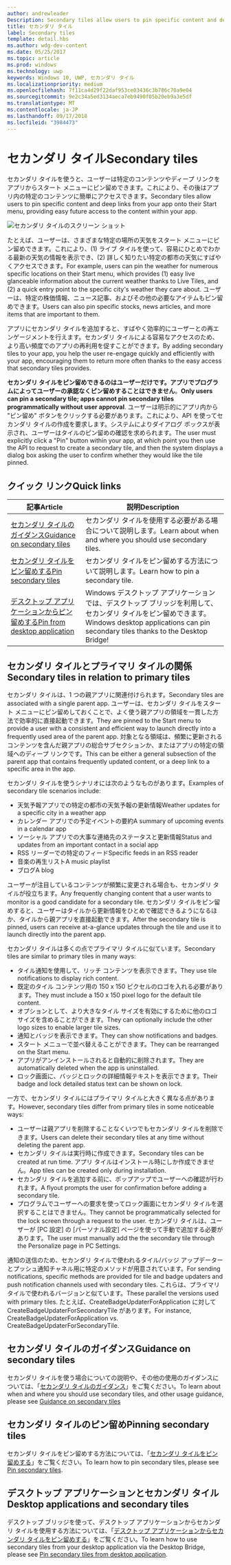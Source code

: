 ```yaml
---
author: andrewleader
Description: Secondary tiles allow users to pin specific content and deep links from your app onto their Start menu, providing easy future access to the content within your app.
title: セカンダリ タイル
label: Secondary tiles
template: detail.hbs
ms.author: wdg-dev-content
ms.date: 05/25/2017
ms.topic: article
ms.prod: windows
ms.technology: uwp
keywords: Windows 10, UWP, セカンダリ タイル
ms.localizationpriority: medium
ms.openlocfilehash: 7f11ca4d29f22daf953ce03436c3b786c70a9e04
ms.sourcegitcommit: 9e2c34a5ed3134aeca7eb9490f05b20eb9a3e5df
ms.translationtype: MT
ms.contentlocale: ja-JP
ms.lasthandoff: 09/17/2018
ms.locfileid: "3984473"
---
```

# <a name="secondary-tiles"></a><span data-ttu-id="20949-103">セカンダリ タイル</span><span class="sxs-lookup"><span data-stu-id="20949-103">Secondary tiles</span></span>


<span data-ttu-id="20949-104">セカンダリ タイルを使うと、ユーザーは特定のコンテンツやディープ リンクをアプリからスタート メニューにピン留めできます。これにより、その後はアプリ内の特定のコンテンツに簡単にアクセスできます。</span><span class="sxs-lookup"><span data-stu-id="20949-104">Secondary tiles allow users to pin specific content and deep links from your app onto their Start menu, providing easy future access to the content within your app.</span></span>

![セカンダリ タイルのスクリーン ショット](images/secondarytiles.png)

<span data-ttu-id="20949-106">たとえば、ユーザーは、さまざまな特定の場所の天気をスタート メニューにピン留めできます。これにより、(1) ライブ タイルを使って、容易にひとめでわかる最新の天気の情報を表示でき、(2) 詳しく知りたい特定の都市の天気にすばやくアクセスできます。</span><span class="sxs-lookup"><span data-stu-id="20949-106">For example, users can pin the weather for numerous specific locations on their Start menu, which provides (1) easy live glanceable information about the current weather thanks to Live Tiles, and (2) a quick entry point to the specific city's weather they care about.</span></span> <span data-ttu-id="20949-107">ユーザーは、特定の株価情報、ニュース記事、およびその他の必要なアイテムもピン留めできます。</span><span class="sxs-lookup"><span data-stu-id="20949-107">Users can also pin specific stocks, news articles, and more items that are important to them.</span></span>

<span data-ttu-id="20949-108">アプリにセカンダリ タイルを追加すると、すばやく効率的にユーザーとの再エンゲージメントを行えます。セカンダリ タイルによる容易なアクセスのため、より高い頻度でのアプリの再利用を促すことができます。</span><span class="sxs-lookup"><span data-stu-id="20949-108">By adding secondary tiles to your app, you help the user re-engage quickly and efficiently with your app, encouraging them to return more often thanks to the easy access that secondary tiles provides.</span></span>

<span data-ttu-id="20949-109">**セカンダリ タイルをピン留めできるのはユーザーだけです。アプリでプログラムによってユーザーの承認なくピン留めすることはできません**。</span><span class="sxs-lookup"><span data-stu-id="20949-109">**Only users can pin a secondary tile; apps cannot pin secondary tiles programmatically without user approval**.</span></span> <span data-ttu-id="20949-110">ユーザーは明示的にアプリ内から "ピン留め" ボタンをクリックする必要があります。これにより、API を使ってセカンダリ タイルの作成を要求します。システムによりダイアログ ボックスが表示され、ユーザーはタイルのピン留めの確認を求められます。</span><span class="sxs-lookup"><span data-stu-id="20949-110">The user must explicitly click a "Pin" button within your app, at which point you then use the API to request to create a secondary tile, and then the system displays a dialog box asking the user to confirm whether they would like the tile pinned.</span></span>

## <a name="quick-links"></a><span data-ttu-id="20949-111">クイック リンク</span><span class="sxs-lookup"><span data-stu-id="20949-111">Quick links</span></span>

| <span data-ttu-id="20949-112">記事</span><span class="sxs-lookup"><span data-stu-id="20949-112">Article</span></span> | <span data-ttu-id="20949-113">説明</span><span class="sxs-lookup"><span data-stu-id="20949-113">Description</span></span> |
| --- | --- |
| [<span data-ttu-id="20949-114">セカンダリ タイルのガイダンス</span><span class="sxs-lookup"><span data-stu-id="20949-114">Guidance on secondary tiles</span></span>](secondary-tiles-guidance.md) | <span data-ttu-id="20949-115">セカンダリ タイルを使用する必要がある場合について説明します。</span><span class="sxs-lookup"><span data-stu-id="20949-115">Learn about when and where you should use secondary tiles.</span></span> |
| [<span data-ttu-id="20949-116">セカンダリ タイルをピン留めする</span><span class="sxs-lookup"><span data-stu-id="20949-116">Pin secondary tiles</span></span>](secondary-tiles-pinning.md) | <span data-ttu-id="20949-117">セカンダリ タイルをピン留めする方法について説明します。</span><span class="sxs-lookup"><span data-stu-id="20949-117">Learn how to pin a secondary tile.</span></span> |
| [<span data-ttu-id="20949-118">デスクトップ アプリケーションからピン留めする</span><span class="sxs-lookup"><span data-stu-id="20949-118">Pin from desktop application</span></span>](secondary-tiles-desktop-pinning.md) | <span data-ttu-id="20949-119">Windows デスクトップ アプリケーションでは、デスクトップ ブリッジを利用して、セカンダリ タイルをピン留めできます。</span><span class="sxs-lookup"><span data-stu-id="20949-119">Windows desktop applications can pin secondary tiles thanks to the Desktop Bridge!</span></span> |


## <a name="secondary-tiles-in-relation-to-primary-tiles"></a><span data-ttu-id="20949-120">セカンダリ タイルとプライマリ タイルの関係</span><span class="sxs-lookup"><span data-stu-id="20949-120">Secondary tiles in relation to primary tiles</span></span>

<span data-ttu-id="20949-121">セカンダリ タイルは、1 つの親アプリに関連付けられます。</span><span class="sxs-lookup"><span data-stu-id="20949-121">Secondary tiles are associated with a single parent app.</span></span> <span data-ttu-id="20949-122">ユーザーは、セカンダリ タイルをスタート メニューにピン留めしておくことで、よく使う親アプリの領域を一貫した方法で効率的に直接起動できます。</span><span class="sxs-lookup"><span data-stu-id="20949-122">They are pinned to the Start menu to provide a user with a consistent and efficient way to launch directly into a frequently used area of the parent app.</span></span> <span data-ttu-id="20949-123">対象となる領域は、頻繁に更新されるコンテンツを含んだ親アプリの総合サブセクションか、またはアプリの特定の領域へのディープ リンクです。</span><span class="sxs-lookup"><span data-stu-id="20949-123">This can be either a general subsection of the parent app that contains frequently updated content, or a deep link to a specific area in the app.</span></span>

<span data-ttu-id="20949-124">セカンダリ タイルを使うシナリオには次のようなものがあります。</span><span class="sxs-lookup"><span data-stu-id="20949-124">Examples of secondary tile scenarios include:</span></span>

* <span data-ttu-id="20949-125">天気予報アプリでの特定の都市の天気予報の更新情報</span><span class="sxs-lookup"><span data-stu-id="20949-125">Weather updates for a specific city in a weather app</span></span>
* <span data-ttu-id="20949-126">カレンダー アプリでの予定イベントの要約</span><span class="sxs-lookup"><span data-stu-id="20949-126">A summary of upcoming events in a calendar app</span></span>
* <span data-ttu-id="20949-127">ソーシャル アプリでの大事な連絡先のステータスと更新情報</span><span class="sxs-lookup"><span data-stu-id="20949-127">Status and updates from an important contact in a social app</span></span>
* <span data-ttu-id="20949-128">RSS リーダーでの特定のフィード</span><span class="sxs-lookup"><span data-stu-id="20949-128">Specific feeds in an RSS reader</span></span>
* <span data-ttu-id="20949-129">音楽の再生リスト</span><span class="sxs-lookup"><span data-stu-id="20949-129">A music playlist</span></span>
* <span data-ttu-id="20949-130">ブログ</span><span class="sxs-lookup"><span data-stu-id="20949-130">A blog</span></span>

<span data-ttu-id="20949-131">ユーザーが注目しているコンテンツが頻繁に変更される場合も、セカンダリ タイルが役立ちます。</span><span class="sxs-lookup"><span data-stu-id="20949-131">Any frequently changing content that a user wants to monitor is a good candidate for a secondary tile.</span></span> <span data-ttu-id="20949-132">セカンダリ タイルをピン留めすると、ユーザーはタイルから更新情報をひとめで確認できるようになるほか、タイルから親アプリを直接起動できます。</span><span class="sxs-lookup"><span data-stu-id="20949-132">After the secondary tile is pinned, users can receive at-a-glance updates through the tile and use it to launch directly into the parent app.</span></span>

<span data-ttu-id="20949-133">セカンダリ タイルは多くの点でプライマリ タイルに似ています。</span><span class="sxs-lookup"><span data-stu-id="20949-133">Secondary tiles are similar to primary tiles in many ways:</span></span>

* <span data-ttu-id="20949-134">タイル通知を使用して、リッチ コンテンツを表示できます。</span><span class="sxs-lookup"><span data-stu-id="20949-134">They use tile notifications to display rich content.</span></span>
* <span data-ttu-id="20949-135">既定のタイル コンテンツ用の 150 x 150 ピクセルのロゴを入れる必要があります。</span><span class="sxs-lookup"><span data-stu-id="20949-135">They must include a 150 x 150 pixel logo for the default tile content.</span></span>
* <span data-ttu-id="20949-136">オプションとして、より大きなタイル サイズを有効にするために他のロゴ サイズを含めることができます。</span><span class="sxs-lookup"><span data-stu-id="20949-136">They can optionally include the other logo sizes to enable larger tile sizes.</span></span>
* <span data-ttu-id="20949-137">通知とバッジを表示できます。</span><span class="sxs-lookup"><span data-stu-id="20949-137">They can show notifications and badges.</span></span>
* <span data-ttu-id="20949-138">スタート メニューで並べ替えることができます。</span><span class="sxs-lookup"><span data-stu-id="20949-138">They can be rearranged on the Start menu.</span></span>
* <span data-ttu-id="20949-139">アプリがアンインストールされると自動的に削除されます。</span><span class="sxs-lookup"><span data-stu-id="20949-139">They are automatically deleted when the app is uninstalled.</span></span>
* <span data-ttu-id="20949-140">ロック画面に、バッジとロックの詳細情報テキストを表示できます。</span><span class="sxs-lookup"><span data-stu-id="20949-140">Their badge and lock detailed status text can be shown on lock.</span></span>

<span data-ttu-id="20949-141">一方で、セカンダリ タイルにはプライマリ タイルと大きく異なる点があります。</span><span class="sxs-lookup"><span data-stu-id="20949-141">However, secondary tiles differ from primary tiles in some noticeable ways:</span></span>

* <span data-ttu-id="20949-142">ユーザーは親アプリを削除することなくいつでもセカンダリ タイルを削除できます。</span><span class="sxs-lookup"><span data-stu-id="20949-142">Users can delete their secondary tiles at any time without deleting the parent app.</span></span>
* <span data-ttu-id="20949-143">セカンダリ タイルは実行時に作成できます。</span><span class="sxs-lookup"><span data-stu-id="20949-143">Secondary tiles can be created at run time.</span></span> <span data-ttu-id="20949-144">アプリ タイルはインストール時にしか作成できません。</span><span class="sxs-lookup"><span data-stu-id="20949-144">App tiles can be created only during installation.</span></span>
* <span data-ttu-id="20949-145">セカンダリ タイルを追加する前に、ポップアップでユーザーへの確認が行われます。</span><span class="sxs-lookup"><span data-stu-id="20949-145">A flyout prompts the user for confirmation before adding a secondary tile.</span></span>
* <span data-ttu-id="20949-146">プログラムでユーザーへの要求を使ってロック画面にセカンダリ タイルを選択することはできません。</span><span class="sxs-lookup"><span data-stu-id="20949-146">They cannot be programmatically selected for the lock screen through a request to the user.</span></span> <span data-ttu-id="20949-147">セカンダリ タイルは、ユーザーが [PC 設定] の [パーソナル設定] ページを使って手動で追加する必要があります。</span><span class="sxs-lookup"><span data-stu-id="20949-147">The user must manually add the the secondary tile through the Personalize page in PC Settings.</span></span>

<span data-ttu-id="20949-148">通知の送信のため、セカンダリ タイルで使われるタイル/バッジ アップデーターとプッシュ通知チャネル用に特定のメソッドが用意されています。</span><span class="sxs-lookup"><span data-stu-id="20949-148">For sending notifications, specific methods are provided for tile and badge updaters and push notification channels used with secondary tiles.</span></span> <span data-ttu-id="20949-149">これらは、プライマリ タイルで使われるバージョンと似ています。</span><span class="sxs-lookup"><span data-stu-id="20949-149">These parallel the versions used with primary tiles.</span></span> <span data-ttu-id="20949-150">たとえば、CreateBadgeUpdaterForApplication に対して CreateBadgeUpdaterForSecondaryTile があります。</span><span class="sxs-lookup"><span data-stu-id="20949-150">For instance, CreateBadgeUpdaterForApplication vs. CreateBadgeUpdaterForSecondaryTile.</span></span>


## <a name="guidance-on-secondary-tiles"></a><span data-ttu-id="20949-151">セカンダリ タイルのガイダンス</span><span class="sxs-lookup"><span data-stu-id="20949-151">Guidance on secondary tiles</span></span>
<span data-ttu-id="20949-152">セカンダリ タイルを使う場合についての説明や、その他の使用のガイダンスについては、「[セカンダリ タイルのガイダンス](secondary-tiles-guidance.md)」をご覧ください。</span><span class="sxs-lookup"><span data-stu-id="20949-152">To learn about when and where you should use secondary tiles, and other usage guidance, please see [Guidance on secondary tiles](secondary-tiles-guidance.md)</span></span>


## <a name="pinning-secondary-tiles"></a><span data-ttu-id="20949-153">セカンダリ タイルのピン留め</span><span class="sxs-lookup"><span data-stu-id="20949-153">Pinning secondary tiles</span></span>
<span data-ttu-id="20949-154">セカンダリ タイルをピン留めする方法については、「[セカンダリ タイルをピン留めする](secondary-tiles-pinning.md)」をご覧ください。</span><span class="sxs-lookup"><span data-stu-id="20949-154">To learn how to pin secondary tiles, please see [Pin secondary tiles](secondary-tiles-pinning.md).</span></span>


## <a name="desktop-applications-and-secondary-tiles"></a><span data-ttu-id="20949-155">デスクトップ アプリケーションとセカンダリ タイル</span><span class="sxs-lookup"><span data-stu-id="20949-155">Desktop applications and secondary tiles</span></span>
<span data-ttu-id="20949-156">デスクトップ ブリッジを使って、デスクトップ アプリケーションからセカンダリ タイルを使用する方法については、「[デスクトップ アプリケーションからセカンダリ タイルをピン留めする](secondary-tiles-desktop-pinning.md)」をご覧ください。</span><span class="sxs-lookup"><span data-stu-id="20949-156">To learn how to use secondary tiles from your desktop application via the Desktop Bridge, please see [Pin secondary tiles from desktop application](secondary-tiles-desktop-pinning.md).</span></span>
